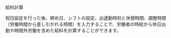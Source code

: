 給料計算

祝日設定を行った後、締め日、シフトの設定、出退勤時刻と休憩時間、調整時間（労働時間から差し引かれる時間）を入力することで、労働者の時給から休日出勤や時間外労働を含めた給料を計算することができます。
